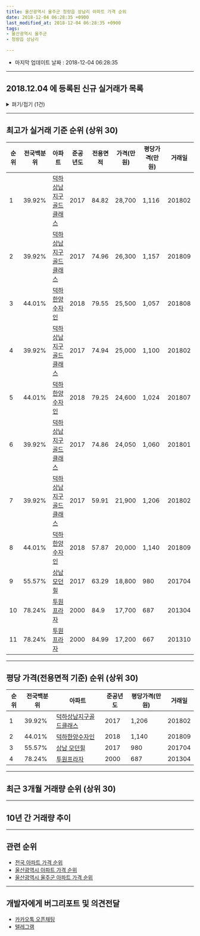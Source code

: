 ```yaml
---
title: 울산광역시 울주군 청량읍 상남리 아파트 가격 순위
date: 2018-12-04 06:28:35 +0900
last_modified_at: 2018-12-04 06:28:35 +0900
tags:
- 울산광역시 울주군
- 청량읍 상남리

---
```


* 마지막 업데이트 날짜 : 2018-12-04 06:28:35

---

## 2018.12.04 에 등록된 신규 실거래가 목록

<details>
<summary>펴기/접기 (1건)</summary>
<div markdown="1">

|아파트|전국백분위|준공년도|전용면적|가격(만원)|평당가격(만원)|거래일|
|---|---|---|---|---|---|---|
|[덕하한양수자인](https://search.naver.com/search.naver?query=%EC%9A%B8%EC%82%B0%EA%B4%91%EC%97%AD%EC%8B%9C+%EC%9A%B8%EC%A3%BC%EA%B5%B0+%EC%B2%AD%EB%9F%89%EC%9D%8D+%EC%83%81%EB%82%A8%EB%A6%AC+%EB%8D%95%ED%95%98%ED%95%9C%EC%96%91%EC%88%98%EC%9E%90%EC%9D%B8)|44.01%|2018|57.87|18,600|1,060|<span style="color:red">201810</span>|


</div>
</details>

---

## 최고가 실거래 기준 순위 (상위 30)


|순위|전국백분위|아파트|준공년도|전용면적|가격(만원)|평당가격(만원)|거래일|
|---|---|---|---|---|---|---|---|
|1|39.92%|[덕하상남지구골드클래스](https://search.naver.com/search.naver?query=%EC%9A%B8%EC%82%B0%EA%B4%91%EC%97%AD%EC%8B%9C+%EC%9A%B8%EC%A3%BC%EA%B5%B0+%EC%B2%AD%EB%9F%89%EC%9D%8D+%EC%83%81%EB%82%A8%EB%A6%AC+%EB%8D%95%ED%95%98%EC%83%81%EB%82%A8%EC%A7%80%EA%B5%AC%EA%B3%A8%EB%93%9C%ED%81%B4%EB%9E%98%EC%8A%A4)|2017|84.82|28,700|1,116|201802|
|2|39.92%|[덕하상남지구골드클래스](https://search.naver.com/search.naver?query=%EC%9A%B8%EC%82%B0%EA%B4%91%EC%97%AD%EC%8B%9C+%EC%9A%B8%EC%A3%BC%EA%B5%B0+%EC%B2%AD%EB%9F%89%EC%9D%8D+%EC%83%81%EB%82%A8%EB%A6%AC+%EB%8D%95%ED%95%98%EC%83%81%EB%82%A8%EC%A7%80%EA%B5%AC%EA%B3%A8%EB%93%9C%ED%81%B4%EB%9E%98%EC%8A%A4)|2017|74.96|26,300|1,157|201809|
|3|44.01%|[덕하한양수자인](https://search.naver.com/search.naver?query=%EC%9A%B8%EC%82%B0%EA%B4%91%EC%97%AD%EC%8B%9C+%EC%9A%B8%EC%A3%BC%EA%B5%B0+%EC%B2%AD%EB%9F%89%EC%9D%8D+%EC%83%81%EB%82%A8%EB%A6%AC+%EB%8D%95%ED%95%98%ED%95%9C%EC%96%91%EC%88%98%EC%9E%90%EC%9D%B8)|2018|79.55|25,500|1,057|201808|
|4|39.92%|[덕하상남지구골드클래스](https://search.naver.com/search.naver?query=%EC%9A%B8%EC%82%B0%EA%B4%91%EC%97%AD%EC%8B%9C+%EC%9A%B8%EC%A3%BC%EA%B5%B0+%EC%B2%AD%EB%9F%89%EC%9D%8D+%EC%83%81%EB%82%A8%EB%A6%AC+%EB%8D%95%ED%95%98%EC%83%81%EB%82%A8%EC%A7%80%EA%B5%AC%EA%B3%A8%EB%93%9C%ED%81%B4%EB%9E%98%EC%8A%A4)|2017|74.94|25,000|1,100|201802|
|5|44.01%|[덕하한양수자인](https://search.naver.com/search.naver?query=%EC%9A%B8%EC%82%B0%EA%B4%91%EC%97%AD%EC%8B%9C+%EC%9A%B8%EC%A3%BC%EA%B5%B0+%EC%B2%AD%EB%9F%89%EC%9D%8D+%EC%83%81%EB%82%A8%EB%A6%AC+%EB%8D%95%ED%95%98%ED%95%9C%EC%96%91%EC%88%98%EC%9E%90%EC%9D%B8)|2018|79.25|24,600|1,024|201807|
|6|39.92%|[덕하상남지구골드클래스](https://search.naver.com/search.naver?query=%EC%9A%B8%EC%82%B0%EA%B4%91%EC%97%AD%EC%8B%9C+%EC%9A%B8%EC%A3%BC%EA%B5%B0+%EC%B2%AD%EB%9F%89%EC%9D%8D+%EC%83%81%EB%82%A8%EB%A6%AC+%EB%8D%95%ED%95%98%EC%83%81%EB%82%A8%EC%A7%80%EA%B5%AC%EA%B3%A8%EB%93%9C%ED%81%B4%EB%9E%98%EC%8A%A4)|2017|74.86|24,050|1,060|201801|
|7|39.92%|[덕하상남지구골드클래스](https://search.naver.com/search.naver?query=%EC%9A%B8%EC%82%B0%EA%B4%91%EC%97%AD%EC%8B%9C+%EC%9A%B8%EC%A3%BC%EA%B5%B0+%EC%B2%AD%EB%9F%89%EC%9D%8D+%EC%83%81%EB%82%A8%EB%A6%AC+%EB%8D%95%ED%95%98%EC%83%81%EB%82%A8%EC%A7%80%EA%B5%AC%EA%B3%A8%EB%93%9C%ED%81%B4%EB%9E%98%EC%8A%A4)|2017|59.91|21,900|1,206|201802|
|8|44.01%|[덕하한양수자인](https://search.naver.com/search.naver?query=%EC%9A%B8%EC%82%B0%EA%B4%91%EC%97%AD%EC%8B%9C+%EC%9A%B8%EC%A3%BC%EA%B5%B0+%EC%B2%AD%EB%9F%89%EC%9D%8D+%EC%83%81%EB%82%A8%EB%A6%AC+%EB%8D%95%ED%95%98%ED%95%9C%EC%96%91%EC%88%98%EC%9E%90%EC%9D%B8)|2018|57.87|20,000|1,140|201809|
|9|55.57%|[상남 모던힐](https://search.naver.com/search.naver?query=%EC%9A%B8%EC%82%B0%EA%B4%91%EC%97%AD%EC%8B%9C+%EC%9A%B8%EC%A3%BC%EA%B5%B0+%EC%B2%AD%EB%9F%89%EC%9D%8D+%EC%83%81%EB%82%A8%EB%A6%AC+%EC%83%81%EB%82%A8+%EB%AA%A8%EB%8D%98%ED%9E%90)|2017|63.29|18,800|980|201704|
|10|78.24%|[투원프라자](https://search.naver.com/search.naver?query=%EC%9A%B8%EC%82%B0%EA%B4%91%EC%97%AD%EC%8B%9C+%EC%9A%B8%EC%A3%BC%EA%B5%B0+%EC%B2%AD%EB%9F%89%EC%9D%8D+%EC%83%81%EB%82%A8%EB%A6%AC+%ED%88%AC%EC%9B%90%ED%94%84%EB%9D%BC%EC%9E%90)|2000|84.9|17,700|687|201304|
|11|78.24%|[투원프라자](https://search.naver.com/search.naver?query=%EC%9A%B8%EC%82%B0%EA%B4%91%EC%97%AD%EC%8B%9C+%EC%9A%B8%EC%A3%BC%EA%B5%B0+%EC%B2%AD%EB%9F%89%EC%9D%8D+%EC%83%81%EB%82%A8%EB%A6%AC+%ED%88%AC%EC%9B%90%ED%94%84%EB%9D%BC%EC%9E%90)|2000|84.99|17,200|667|201310|


---

## 평당 가격(전용면적 기준) 순위 (상위 30)


|순위|전국백분위|아파트|준공년도|평당가격(만원)|거래일|
|---|---|---|---|---|---|
|1|39.92%|[덕하상남지구골드클래스](https://search.naver.com/search.naver?query=%EC%9A%B8%EC%82%B0%EA%B4%91%EC%97%AD%EC%8B%9C+%EC%9A%B8%EC%A3%BC%EA%B5%B0+%EC%B2%AD%EB%9F%89%EC%9D%8D+%EC%83%81%EB%82%A8%EB%A6%AC+%EB%8D%95%ED%95%98%EC%83%81%EB%82%A8%EC%A7%80%EA%B5%AC%EA%B3%A8%EB%93%9C%ED%81%B4%EB%9E%98%EC%8A%A4)|2017|1,206|201802|
|2|44.01%|[덕하한양수자인](https://search.naver.com/search.naver?query=%EC%9A%B8%EC%82%B0%EA%B4%91%EC%97%AD%EC%8B%9C+%EC%9A%B8%EC%A3%BC%EA%B5%B0+%EC%B2%AD%EB%9F%89%EC%9D%8D+%EC%83%81%EB%82%A8%EB%A6%AC+%EB%8D%95%ED%95%98%ED%95%9C%EC%96%91%EC%88%98%EC%9E%90%EC%9D%B8)|2018|1,140|201809|
|3|55.57%|[상남 모던힐](https://search.naver.com/search.naver?query=%EC%9A%B8%EC%82%B0%EA%B4%91%EC%97%AD%EC%8B%9C+%EC%9A%B8%EC%A3%BC%EA%B5%B0+%EC%B2%AD%EB%9F%89%EC%9D%8D+%EC%83%81%EB%82%A8%EB%A6%AC+%EC%83%81%EB%82%A8+%EB%AA%A8%EB%8D%98%ED%9E%90)|2017|980|201704|
|4|78.24%|[투원프라자](https://search.naver.com/search.naver?query=%EC%9A%B8%EC%82%B0%EA%B4%91%EC%97%AD%EC%8B%9C+%EC%9A%B8%EC%A3%BC%EA%B5%B0+%EC%B2%AD%EB%9F%89%EC%9D%8D+%EC%83%81%EB%82%A8%EB%A6%AC+%ED%88%AC%EC%9B%90%ED%94%84%EB%9D%BC%EC%9E%90)|2000|687|201304|


---

## 최근 3개월 거래량 순위 (상위 30)


<div style="width:100%;">
    <canvas id="deal_count_ranking" height="250"></canvas>
</div>


<script>
new Chart(document.getElementById("deal_count_ranking"), {
    type: 'horizontalBar',
    data: {
        labels: ['덕하한양수자인', '덕하상남지구골드클래스'],
        datasets: [{
            label: '실거래 수',
            data: [8, 1],
            borderColor: "rgba(255, 0, 128, 1)",
            backgroundColor: "rgba(255, 0, 128, 0.5)",
            fill: false,
        }]
    },
    options: {
        responsive: true,
        title: {
            display: true,
            text: '최근 3개월 거래량 순위'
        },
        tooltips: {
            mode: 'index',
            intersect: false,
            callbacks: {
                title: function(tooltipItems, data) {
                    return "실거래 수:";
                },
                label: function(tooltipItem, data) {
                    return data.labels[tooltipItem.index] + ": " + tooltipItem.xLabel;
                }
            }
        },
        hover: {
            mode: 'nearest',
            intersect: true
        },
        scales: {
            xAxes: [{
                display: true,
                scaleLabel: {
                    display: true,
                    labelString: '실거래 수'
                },
                ticks: {
                    suggestedMin: 0,
                }
            }],
            yAxes: [{
                display: true,
                ticks: {
                    autoSkip: false,
                    callback: function(value, index, values) {
                        if (value.length > 15)
                            return value.substr(0, 13) + "...";
                        else
                            return value;
                    }
                },
                scaleLabel: {
                    display: false,
                }
            }]
        }
    }
});

</script>


---

## 10년 간 거래량 추이


<div style="width:100%;">
    <canvas id="deal_progress" height="250"></canvas>
</div>

<script>
new Chart(document.getElementById("deal_progress"), {
    type: 'line',
    data: {
        labels: ['200812','200901','200902','200903','200904','200905','200906','200907','200908','200909','200910','200911','200912','201001','201002','201003','201004','201005','201006','201007','201008','201009','201010','201011','201012','201101','201102','201103','201104','201105','201106','201107','201108','201109','201110','201111','201112','201201','201202','201203','201204','201205','201206','201207','201208','201209','201210','201211','201212','201301','201302','201303','201304','201305','201306','201307','201308','201309','201310','201311','201312','201401','201402','201403','201404','201405','201406','201407','201408','201409','201410','201411','201412','201501','201502','201503','201504','201505','201506','201507','201508','201509','201510','201511','201512','201601','201602','201603','201604','201605','201606','201607','201608','201609','201610','201611','201612','201701','201702','201703','201704','201705','201706','201707','201708','201709','201710','201711','201712','201801','201802','201803','201804','201805','201806','201807','201808','201809','201810','201811','201812'],
        datasets: [{
            label: '실거래 수',
            pointRadius: 1,
            data: [0, 1, 0, 1, 0, 0, 0, 0, 0, 0, 0, 0, 0, 0, 1, 0, 0, 0, 0, 0, 0, 0, 0, 0, 2, 0, 0, 0, 0, 1, 0, 0, 0, 0, 0, 0, 0, 0, 0, 0, 0, 0, 0, 0, 1, 0, 0, 1, 0, 0, 0, 0, 1, 0, 0, 0, 0, 0, 1, 0, 0, 0, 0, 0, 0, 0, 0, 0, 0, 0, 0, 0, 0, 0, 0, 1, 0, 0, 0, 0, 0, 0, 0, 0, 0, 0, 0, 0, 0, 0, 0, 0, 0, 0, 0, 0, 0, 0, 0, 0, 3, 2, 0, 0, 1, 2, 0, 1, 8, 4, 3, 0, 1, 38, 19, 13, 9, 7, 9, 0, 0],
            borderColor: "rgba(255, 201, 14, 1)",
            backgroundColor: "rgba(255, 201, 14, 0.5)",
            fill: true,
        }]
    },
    options: {
        responsive: true,
        title: {
            display: true,
            text: '10년간 거래량 추이'
        },
        tooltips: {
            mode: 'index',
            intersect: false,
        },
        hover: {
            mode: 'nearest',
            intersect: true
        },
        scales: {
            xAxes: [{
                display: true,
                scaleLabel: {
                    display: true,
                    labelString: '년/월'
                }
            }],
            yAxes: [{
                display: true,
                ticks: {
                    suggestedMin: 0,
                },
                scaleLabel: {
                    display: true,
                    labelString: '실거래 수'
                }
            }]
        }
    }
});

</script>


---

## 관련 순위

- [전국 아파트 가격 순위](https://inasie.github.io/apt-ranking/전국)
- [울산광역시 아파트 가격 순위](https://inasie.github.io/apt-ranking/울산광역시)
- [울산광역시 울주군 아파트 가격 순위](https://inasie.github.io/apt-ranking/울산광역시-울주군)


---

## 개발자에게 버그리포트 및 의견전달

- [카카오톡 오픈채팅](https://open.kakao.com/o/gLJUAP4)
- [텔레그램](https://t.me/inasie)

